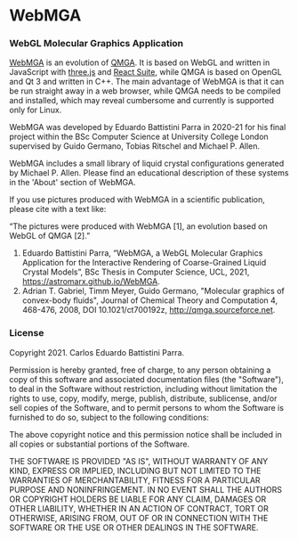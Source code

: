 # WebMGA
### WebGL Molecular Graphics Application

[WebMGA](https://astromarx.github.io/WebMGA) is an evolution of [QMGA](http://qmga.sourceforce.net). It is based on WebGL and written in JavaScript with [three.js](https://threejs.org/) and [React Suite](https://rsuitejs.com/), while QMGA is based on OpenGL and Qt 3 and written in C++. The main advantage of WebMGA is that it can be run straight away in a web browser, while QMGA needs to be compiled and installed, which may reveal cumbersome and currently is supported only for Linux.

WebMGA was developed by Eduardo Battistini Parra in 2020-21 for his final project within the BSc Computer Science at University College London supervised by Guido Germano, Tobias Ritschel and Michael P. Allen.

WebMGA includes a small library of liquid crystal configurations generated by Michael P. Allen. Please find an educational description of these systems in the 'About' section of WebMGA.

If you use pictures produced with WebMGA in a scientific publication, please cite with a text like:

“The pictures were produced with WebMGA [1], an evolution based on WebGL of QMGA [2].”

1. Eduardo Battistini Parra, “WebMGA, a WebGL Molecular Graphics Application for the Interactive Rendering of Coarse-Grained Liquid Crystal Models”, BSc Thesis in Computer Science, UCL, 2021, https://astromarx.github.io/WebMGA.
2. Adrian T. Gabriel, Timm Meyer, Guido Germano, "Molecular graphics of convex-body fluids", Journal of Chemical Theory and Computation 4, 468-476, 2008,  DOI 10.1021/ct700192z, http://qmga.sourceforce.net.

### License

Copyright 2021. Carlos Eduardo Battistini Parra.

Permission is hereby granted, free of charge, to any person obtaining a copy of this software and associated documentation files (the "Software"), to deal in the Software without restriction, including without limitation the rights to use, copy, modify, merge, publish, distribute, sublicense, and/or sell copies of the Software, and to permit persons to whom the Software is furnished to do so, subject to the following conditions:

The above copyright notice and this permission notice shall be included in all copies or substantial portions of the Software.

THE SOFTWARE IS PROVIDED "AS IS", WITHOUT WARRANTY OF ANY KIND, EXPRESS OR IMPLIED, INCLUDING BUT NOT LIMITED TO THE WARRANTIES OF MERCHANTABILITY, FITNESS FOR A PARTICULAR PURPOSE AND NONINFRINGEMENT. IN NO EVENT SHALL THE AUTHORS OR COPYRIGHT HOLDERS BE LIABLE FOR ANY CLAIM, DAMAGES OR OTHER LIABILITY, WHETHER IN AN ACTION OF CONTRACT, TORT OR OTHERWISE, ARISING FROM, OUT OF OR IN CONNECTION WITH THE SOFTWARE OR THE USE OR OTHER DEALINGS IN THE SOFTWARE.